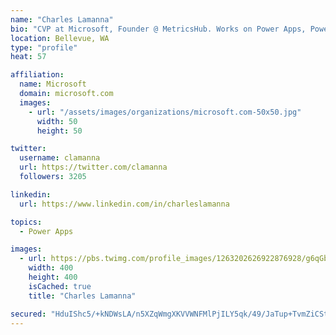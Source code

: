 ```yaml
---
name: "Charles Lamanna"
bio: "CVP at Microsoft, Founder @ MetricsHub. Works on Power Apps, Power Automate, Power Virtual Agent, Common Data Service and Dynamics 365."
location: Bellevue, WA
type: "profile"
heat: 57

affiliation:
  name: Microsoft
  domain: microsoft.com
  images:
    - url: "/assets/images/organizations/microsoft.com-50x50.jpg"
      width: 50
      height: 50

twitter:
  username: clamanna
  url: https://twitter.com/clamanna
  followers: 3205

linkedin:
  url: https://www.linkedin.com/in/charleslamanna

topics:
  - Power Apps

images:
  - url: https://pbs.twimg.com/profile_images/1263202626922876928/g6qGbHZ-_400x400.jpg
    width: 400
    height: 400
    isCached: true
    title: "Charles Lamanna"

secured: "HduIShc5/+kNDWsLA/n5XZqWmgXKVVWNFMlPjILY5qk/49/JaTup+TvmZiCStOQVsFYGFKhM5klNj3VpgebLEnZRx1Ed+aRpAi1xX+zPTyyGe1BQmhZa05tDEcpApBZ2gUEDTVpidQzNrU91mLOrDdRqwqSdWnlXMmk7026825RhOxfMbqPryV2BO6D009eYSkMA6TCNCGZb6qxk1PHWp+mic+TUXl7xG0piChwWPDWpCYmfGmaOsL3KF/G1GWewSEbeNqbNPKLFv+8Bp2uSbdzSHg+12IcmJzn3L9MTy+qYiYXjRcv3yJlZeTk0xOce/6ZqJar0TIt5lIGoQN17SNV2miOuWbko3SzpL5LBn82PGGsOujr/fGLCdAQwQHEAM9/dWSWntEkFz9USLT51Bv54Wo5qIftoJb05+j+GWgg=;8U65J/iOzOdmppIGUfQPBQ=="
---
```



